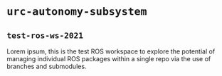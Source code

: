 # `urc-autonomy-subsystem`
## `test-ros-ws-2021`

Lorem ipsum, this is the test ROS workspace to explore the potential of managing individual ROS packages within a single repo via the use of branches and submodules. 
